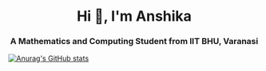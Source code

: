<div align="center">
  <h1>Hi 👋, I'm Anshika</h1>
</div>
<div align="center">
  <h3>A Mathematics and Computing Student from IIT BHU, Varanasi</h3>
</div>

[![Anurag's GitHub stats](https://github-readme-stats.vercel.app/api?username=Anshika14528)](https://github.com/Anshika14528/github-readme-stats)
<!--
**Anshika14528/Anshika14528** is a ✨ _special_ ✨ repository because its `README.md` (this file) appears on your GitHub profile.

Here are some ideas to get you started:

- 🔭 I’m currently working on ...
- 🌱 I’m currently learning ...
- 👯 I’m looking to collaborate on ...
- 🤔 I’m looking for help with ...
- 💬 Ask me about ...
- 📫 How to reach me: ...
- 😄 Pronouns: ...
- ⚡ Fun fact: ...
-->
